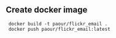 ## Create docker image

```shell
 docker build -t paour/flickr_email .
 docker push paour/flickr_email:latest
```
